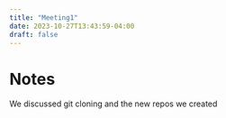 ```yaml
---
title: "Meeting1"
date: 2023-10-27T13:43:59-04:00
draft: false
---
```


# Notes

We discussed git cloning and the new repos we created